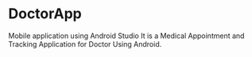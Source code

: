 # DoctorApp 
Mobile application using Android Studio
It is a Medical Appointment and Tracking Application for Doctor Using
Android. 
